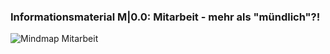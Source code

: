 <!--intro-start-->
### Informationsmaterial M|0.0: Mitarbeit - mehr als "mündlich"?!

![Mindmap Mitarbeit](https://herr-nm.github.io/testinclude/images/kap_00_M00_Mitarbeit.PNG)
<!--intro-ende-->
